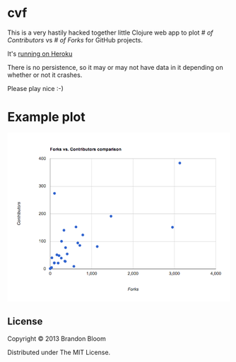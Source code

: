 # cvf

This is a very hastily hacked together little Clojure web app to plot _# of Contributors_ vs _# of Forks_ for GitHub projects.

It's [running on Heroku](http://boiling-inlet-6842.herokuapp.com/)

There is no persistence, so it may or may not have data in it depending on whether or not it crashes.

Please play nice :-)

# Example plot

![example plot](https://github.com/brandonbloom/cvf/blob/master/example.png?raw=true "Example Plot")

## License

Copyright © 2013 Brandon Bloom

Distributed under The MIT License.

